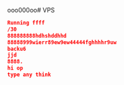 ooo000oo# VPS 
```json  f
Running ffff
/30
888888888hdhshddhhd
88888999wierr89ew9ew44444fghhhhr9uw
backu6
jjd
8888.
hi op 
type any think 
